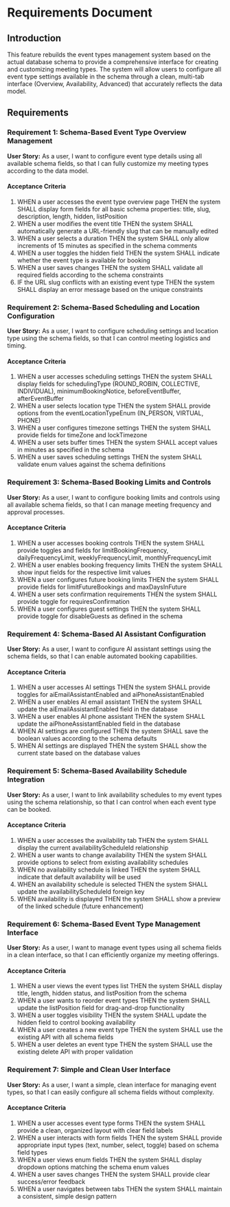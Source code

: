 # Requirements Document

## Introduction

This feature rebuilds the event types management system based on the actual database schema to provide a comprehensive interface for creating and customizing meeting types. The system will allow users to configure all event type settings available in the schema through a clean, multi-tab interface (Overview, Availability, Advanced) that accurately reflects the data model.

## Requirements

### Requirement 1: Schema-Based Event Type Overview Management

**User Story:** As a user, I want to configure event type details using all available schema fields, so that I can fully customize my meeting types according to the data model.

#### Acceptance Criteria

1. WHEN a user accesses the event type overview page THEN the system SHALL display form fields for all basic schema properties: title, slug, description, length, hidden, listPosition
2. WHEN a user modifies the event title THEN the system SHALL automatically generate a URL-friendly slug that can be manually edited
3. WHEN a user selects a duration THEN the system SHALL only allow increments of 15 minutes as specified in the schema comments
4. WHEN a user toggles the hidden field THEN the system SHALL indicate whether the event type is available for booking
5. WHEN a user saves changes THEN the system SHALL validate all required fields according to the schema constraints
6. IF the URL slug conflicts with an existing event type THEN the system SHALL display an error message based on the unique constraints

### Requirement 2: Schema-Based Scheduling and Location Configuration

**User Story:** As a user, I want to configure scheduling settings and location type using the schema fields, so that I can control meeting logistics and timing.

#### Acceptance Criteria

1. WHEN a user accesses scheduling settings THEN the system SHALL display fields for schedulingType (ROUND_ROBIN, COLLECTIVE, INDIVIDUAL), minimumBookingNotice, beforeEventBuffer, afterEventBuffer
2. WHEN a user selects location type THEN the system SHALL provide options from the eventLocationTypeEnum (IN_PERSON, VIRTUAL, PHONE)
3. WHEN a user configures timezone settings THEN the system SHALL provide fields for timeZone and lockTimezone
4. WHEN a user sets buffer times THEN the system SHALL accept values in minutes as specified in the schema
5. WHEN a user saves scheduling settings THEN the system SHALL validate enum values against the schema definitions

### Requirement 3: Schema-Based Booking Limits and Controls

**User Story:** As a user, I want to configure booking limits and controls using all available schema fields, so that I can manage meeting frequency and approval processes.

#### Acceptance Criteria

1. WHEN a user accesses booking controls THEN the system SHALL provide toggles and fields for limitBookingFrequency, dailyFrequencyLimit, weeklyFrequencyLimit, monthlyFrequencyLimit
2. WHEN a user enables booking frequency limits THEN the system SHALL show input fields for the respective limit values
3. WHEN a user configures future booking limits THEN the system SHALL provide fields for limitFutureBookings and maxDaysInFuture
4. WHEN a user sets confirmation requirements THEN the system SHALL provide toggle for requiresConfirmation
5. WHEN a user configures guest settings THEN the system SHALL provide toggle for disableGuests as defined in the schema

### Requirement 4: Schema-Based AI Assistant Configuration

**User Story:** As a user, I want to configure AI assistant settings using the schema fields, so that I can enable automated booking capabilities.

#### Acceptance Criteria

1. WHEN a user accesses AI settings THEN the system SHALL provide toggles for aiEmailAssistantEnabled and aiPhoneAssistantEnabled
2. WHEN a user enables AI email assistant THEN the system SHALL update the aiEmailAssistantEnabled field in the database
3. WHEN a user enables AI phone assistant THEN the system SHALL update the aiPhoneAssistantEnabled field in the database
4. WHEN AI settings are configured THEN the system SHALL save the boolean values according to the schema defaults
5. WHEN AI settings are displayed THEN the system SHALL show the current state based on the database values

### Requirement 5: Schema-Based Availability Schedule Integration

**User Story:** As a user, I want to link availability schedules to my event types using the schema relationship, so that I can control when each event type can be booked.

#### Acceptance Criteria

1. WHEN a user accesses the availability tab THEN the system SHALL display the current availabilityScheduleId relationship
2. WHEN a user wants to change availability THEN the system SHALL provide options to select from existing availability schedules
3. WHEN no availability schedule is linked THEN the system SHALL indicate that default availability will be used
4. WHEN an availability schedule is selected THEN the system SHALL update the availabilityScheduleId foreign key
5. WHEN availability is displayed THEN the system SHALL show a preview of the linked schedule (future enhancement)

### Requirement 6: Schema-Based Event Type Management Interface

**User Story:** As a user, I want to manage event types using all schema fields in a clean interface, so that I can efficiently organize my meeting offerings.

#### Acceptance Criteria

1. WHEN a user views the event types list THEN the system SHALL display title, length, hidden status, and listPosition from the schema
2. WHEN a user wants to reorder event types THEN the system SHALL update the listPosition field for drag-and-drop functionality
3. WHEN a user toggles visibility THEN the system SHALL update the hidden field to control booking availability
4. WHEN a user creates a new event type THEN the system SHALL use the existing API with all schema fields
5. WHEN a user deletes an event type THEN the system SHALL use the existing delete API with proper validation

### Requirement 7: Simple and Clean User Interface

**User Story:** As a user, I want a simple, clean interface for managing event types, so that I can easily configure all schema fields without complexity.

#### Acceptance Criteria

1. WHEN a user accesses event type forms THEN the system SHALL provide a clean, organized layout with clear field labels
2. WHEN a user interacts with form fields THEN the system SHALL provide appropriate input types (text, number, select, toggle) based on schema field types
3. WHEN a user views enum fields THEN the system SHALL display dropdown options matching the schema enum values
4. WHEN a user saves changes THEN the system SHALL provide clear success/error feedback
5. WHEN a user navigates between tabs THEN the system SHALL maintain a consistent, simple design pattern
